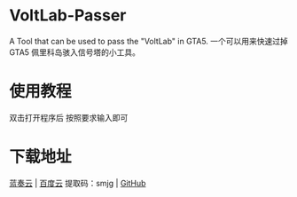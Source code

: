 # VoltLab-Passer

A Tool that can be used to pass the "VoltLab" in GTA5.
一个可以用来快速过掉 GTA5 佩里科岛骇入信号塔的小工具。

# 使用教程

双击打开程序后 按照要求输入即可

# 下载地址

[蓝奏云](https://wws.lanzous.com/ihJyckifqqf) | [百度云](https://pan.baidu.com/s/1mbyaBvb4oZ_i3JTJKi83Qg) 提取码：smjg | [GitHub](https://github.com/Maxmilite/VoltLab-Passer/raw/main/VoltLab-Passer.exe)
